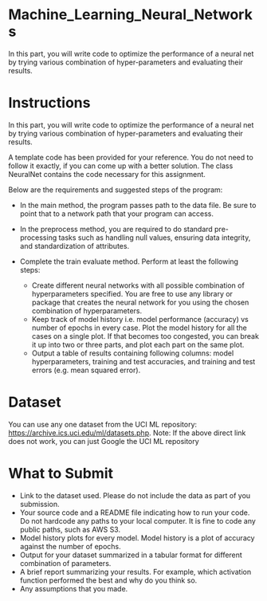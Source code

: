# Machine_Learning_Neural_Networks
In this part, you will write code to optimize the performance of a neural net by trying various combination of hyper-parameters and evaluating their results.

# Instructions
In this part, you will write code to optimize the performance of a neural net by trying various combination of hyper-parameters and evaluating their results.

A template code has been provided for your reference. You do not need to follow it exactly, if you can come up with a better solution. The class NeuralNet
contains the code necessary for this assignment.

Below are the requirements and suggested steps of the program:

- In the main method, the program passes path to the data file. Be sure to point that to a network path that your program can access.

- In the preprocess method, you are required to do standard pre-processing tasks such as handling null values, ensuring data integrity, and standardization of attributes.

- Complete the train evaluate method. Perform at least the following steps:
  - Create different neural networks with all possible combination of hyperparameters specified. You are free to use any library or package
  that creates the neural network for you using the chosen combination of hyperparameters.
  - Keep track of model history i.e. model performance (accuracy) vs number of epochs in every case. Plot the model history for all the cases on a single plot. If that becomes too congested, you can break it up into two or three parts, and plot each part on the same plot.
  - Output a table of results containing following columns: model hyperparameters, training and test accuracies, and training and test errors
  (e.g. mean squared error).

# Dataset
You can use any one dataset from the UCI ML repository: https://archive.ics.uci.edu/ml/datasets.php. Note: If the above direct link does not work, you can just Google the UCI ML repository

# What to Submit
- Link to the dataset used. Please do not include the data as part of you submission.
- Your source code and a README file indicating how to run your code. Do not hardcode any paths to your local computer. It is fine to code any public paths, such as AWS S3.
- Model history plots for every model. Model history is a plot of accuracy against the number of epochs.
- Output for your dataset summarized in a tabular format for different combination of parameters.
- A brief report summarizing your results. For example, which activation function performed the best and why do you think so.
- Any assumptions that you made.
